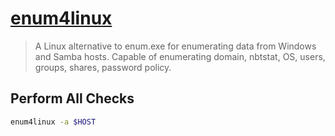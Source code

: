 # [enum4linux](https://github.com/CiscoCXSecurity/enum4linux)

> A Linux alternative to enum.exe for enumerating data from Windows and Samba hosts. Capable of enumerating domain, nbtstat, OS, users, groups, shares, password policy.


## Perform All Checks

```bash
enum4linux -a $HOST
```